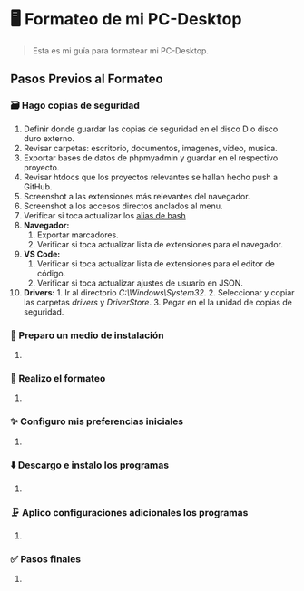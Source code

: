 # 🖥️ Formateo de mi PC-Desktop

> Esta es mi guía para formatear mi PC-Desktop.

## Pasos Previos al Formateo

### 🗃️ Hago copias de seguridad

   1. Definir donde guardar las copias de seguridad en el disco D o disco duro externo.
   2. Revisar carpetas: escritorio, documentos, imagenes, video, musica.
   3. Exportar bases de datos de phpmyadmin y guardar en el respectivo proyecto.
   4. Revisar htdocs que los proyectos relevantes se hallan hecho push a GitHub.
   5. Screenshot a las extensiones más relevantes del navegador.
   6. Screenshot a los accesos directos anclados al menu.
   7. Verificar si toca actualizar los [alias de bash](../terminal/bash-aliases.md)
   8. **Navegador:**
      1. Exportar marcadores.
      2. Verificar si toca actualizar lista de extensiones para el navegador.
   9. **VS Code:**
      1. Verificar si toca actualizar lista de extensiones para el editor de código.
      2. Verificar si toca actualizar ajustes de usuario en JSON.
   10. **Drivers:**
      1. Ir al directorio *C:\Windows\System32*.
      2. Seleccionar y copiar las carpetas *drivers* y *DriverStore*.
      3. Pegar en el la unidad de copias de seguridad.

### 📀 Preparo un medio de instalación

   1.

### 🚀 Realizo el formateo

   1.

### ✨ Configuro mis preferencias iniciales

  1.

### ⬇️ Descargo e instalo los programas

  1.

### 🗜️ Aplico configuraciones adicionales los programas

  1.

### ✅ Pasos finales

   1.

